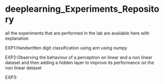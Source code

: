 # deeplearning_Experiments_Repository
all the experiments that are performed in the lab are available here with explanation


EXP1:Handwritten digit classification using ann using numpy


EXP2:Observing the behaviour of a perceptron on linear and a non linear dataset and then adding a hidden layer to improve its performance on the non linear dataset


EXP3:
